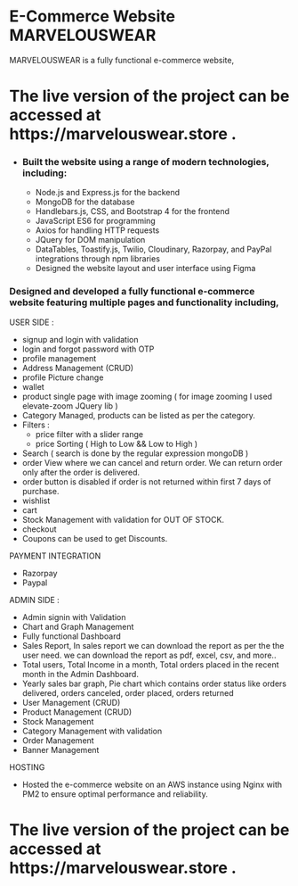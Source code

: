 # E-Commerce Website MARVELOUSWEAR
MARVELOUSWEAR is a fully functional e-commerce website, 

<h1> The live version of the project can be accessed at https://marvelouswear.store . </h1>

* <h3> Built the website using a range of modern technologies, including: </h3>

  * <bold>Node.js and Express.js </bold> for the backend
  * MongoDB for the database
  * Handlebars.js, CSS, and Bootstrap 4 for the frontend
  * JavaScript ES6 for programming
  * Axios for handling HTTP requests
  * JQuery for DOM manipulation
  * DataTables, Toastify.js, Twilio, Cloudinary, Razorpay, and PayPal integrations through npm libraries
  * Designed the website layout and user interface using Figma

<h3> Designed and developed a fully functional e-commerce website featuring multiple pages and functionality including, </h3>

USER SIDE :
* signup and login with validation
* login and forgot password with OTP
* profile management
* Address Management (CRUD)
* profile Picture change 
* wallet
* product single page with image zooming ( for image zooming I used elevate-zoom JQuery lib ) 
* Category Managed, products can be listed as per the category.
* Filters : 
  * price filter with a slider range
  * price Sorting ( High to Low && Low to High )
* Search ( search is done by the regular expression mongoDB )
* order View where we can cancel and return order. We can return order only after the order is delivered.
* order button is disabled if order is not returned within first 7 days of purchase.  
* wishlist
* cart
* Stock Management with validation for OUT OF STOCK.
* checkout
* Coupons can be used to get Discounts.

PAYMENT INTEGRATION
* Razorpay
* Paypal

ADMIN SIDE :
* Admin signin with Validation
* Chart and Graph Management 
* Fully functional Dashboard
* Sales Report, In sales report we can download the report as per the the user need. we can download the report as pdf, excel, csv, and more..
* Total users, Total Income in a month, Total orders placed in the recent month in the Admin Dashboard.
* Yearly sales bar graph, Pie chart which contains order status like orders delivered, orders canceled, order placed, orders returned
* User Management (CRUD)
* Product Management (CRUD)
* Stock Management
* Category Management with validation
* Order Management
* Banner Management

HOSTING 
* Hosted the e-commerce website on an AWS instance using Nginx with PM2 to ensure optimal performance and reliability.
  
<h1> The live version of the project can be accessed at https://marvelouswear.store . </h1>
